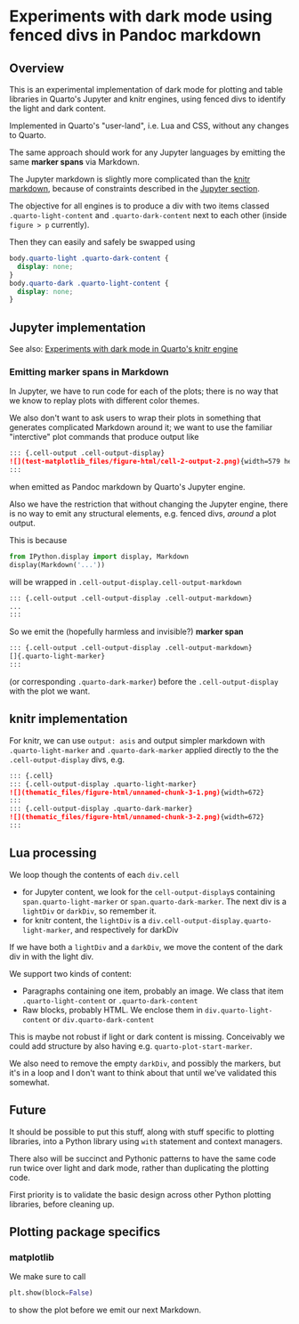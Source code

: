 # Experiments with dark mode using fenced divs in Pandoc markdown

## Overview

This is an experimental implementation of dark mode for plotting and table libraries in Quarto's Jupyter and knitr engines, using fenced divs to identify the light and dark content.

Implemented in Quarto's "user-land", i.e. Lua and CSS, without any changes to Quarto.

The same approach should work for any Jupyter languages by emitting the same **marker spans** via Markdown.

The Jupyter markdown is slightly more complicated than the [knitr markdown](#knitr-implementation), because of constraints described in the [Jupyter section](#jupyter-implementation).

The objective for all engines is to produce a div with two items classed `.quarto-light-content` and `.quarto-dark-content` next to each other (inside `figure > p` currently).

Then they can easily and safely be swapped using

```css
body.quarto-light .quarto-dark-content {
  display: none;
}
body.quarto-dark .quarto-light-content {
  display: none;
}
```

## Jupyter implementation

See also: [Experiments with dark mode in Quarto's knitr engine](https://github.com/gordonwoodhull/dark-mode-experiments-knitr)

### Emitting **marker spans** in Markdown

In Jupyter, we have to run code for each of the plots; there is no way that we know to replay plots with different color themes.

We also don't want to ask users to wrap their plots in something that generates complicated Markdown around it; we want to use the familiar "interctive" plot commands that produce output like

```markdown
::: {.cell-output .cell-output-display}
![](test-matplotlib_files/figure-html/cell-2-output-2.png){width=579 height=431}
:::
```

when emitted as Pandoc markdown by Quarto's Jupyter engine.

Also we have the restriction that without changing the Jupyter engine, there is no way to emit any structural elements, e.g. fenced divs, _around_ a plot output.

This is because

```python
from IPython.display import display, Markdown
display(Markdown('...'))
```

will be wrapped in `.cell-output-display.cell-output-markdown`

```markdown
::: {.cell-output .cell-output-display .cell-output-markdown}
...
:::
```

So we emit the (hopefully harmless and invisible?) **marker span**

```markdown
::: {.cell-output .cell-output-display .cell-output-markdown}
[]{.quarto-light-marker}
:::
```

(or corresponding `.quarto-dark-marker`) before the `.cell-output-display` with the plot we want.

## knitr implementation

For knitr, we can use `output: asis` and output simpler markdown with `.quarto-light-marker` and `.quarto-dark-marker` applied directly to the the `.cell-output-display` divs, e.g.

```markdown
::: {.cell}
::: {.cell-output-display .quarto-light-marker}
![](thematic_files/figure-html/unnamed-chunk-3-1.png){width=672}
:::
::: {.cell-output-display .quarto-dark-marker}
![](thematic_files/figure-html/unnamed-chunk-3-2.png){width=672}
:::
```

## Lua processing

We loop though the contents of each `div.cell`

- for Jupyter content, we look for the `cell-output-display`s containing `span.quarto-light-marker` or `span.quarto-dark-marker`.
  The next div is a `lightDiv` or `darkDiv`, so remember it.
- for knitr content, the `lightDiv` is a `div.cell-output-display.quarto-light-marker`, and respectively for darkDiv

If we have both a `lightDiv` and a `darkDiv`, we move the content of the dark div in with the light div.

We support two kinds of content:

- Paragraphs containing one item, probably an image. We class that item `.quarto-light-content` or `.quarto-dark-content`
- Raw blocks, probably HTML. We enclose them in `div.quarto-light-content` or `div.quarto-dark-content`

This is maybe not robust if light or dark content is missing. Conceivably we could add structure by also having e.g. `quarto-plot-start-marker`.

We also need to remove the empty `darkDiv`, and possibly the markers, but it's in a loop and I don't want to think about that until we've validated this somewhat.

## Future

It should be possible to put this stuff, along with stuff specific to plotting libraries, into a Python library using `with` statement and context managers.

There also will be succinct and Pythonic patterns to have the same code run twice over light and dark mode, rather than duplicating the plotting code.

First priority is to validate the basic design across other Python plotting libraries, before cleaning up.

## Plotting package specifics

### matplotlib

We make sure to call

```py
plt.show(block=False)
```

to show the plot before we emit our next Markdown.
